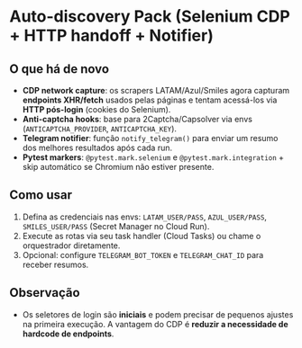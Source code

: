 # Auto-discovery Pack (Selenium CDP + HTTP handoff + Notifier)

## O que há de novo
- **CDP network capture**: os scrapers LATAM/Azul/Smiles agora capturam **endpoints XHR/fetch** usados pelas páginas e tentam acessá-los via **HTTP pós-login** (cookies do Selenium).
- **Anti-captcha hooks**: base para 2Captcha/Capsolver via envs (`ANTICAPTCHA_PROVIDER`, `ANTICAPTCHA_KEY`).
- **Telegram notifier**: função `notify_telegram()` para enviar um resumo dos melhores resultados após cada run.
- **Pytest markers**: `@pytest.mark.selenium` e `@pytest.mark.integration` + skip automático se Chromium não estiver presente.

## Como usar
1. Defina as credenciais nas envs: `LATAM_USER/PASS`, `AZUL_USER/PASS`, `SMILES_USER/PASS` (Secret Manager no Cloud Run).
2. Execute as rotas via seu task handler (Cloud Tasks) ou chame o orquestrador diretamente.
3. Opcional: configure `TELEGRAM_BOT_TOKEN` e `TELEGRAM_CHAT_ID` para receber resumos.

## Observação
- Os seletores de login são **iniciais** e podem precisar de pequenos ajustes na primeira execução. A vantagem do CDP é **reduzir a necessidade de hardcode de endpoints**.
